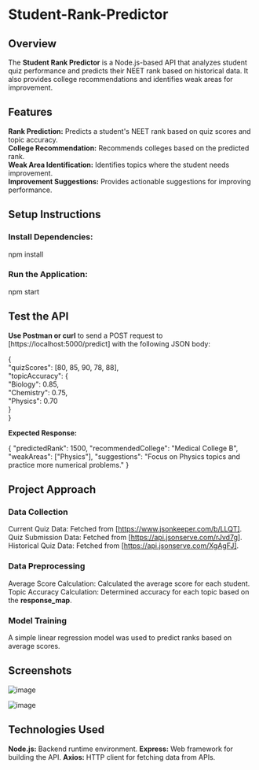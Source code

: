 # Student-Rank-Predictor
## Overview

The **Student Rank Predictor** is a Node.js-based API that analyzes student quiz performance and predicts their NEET rank based on historical data. It also provides college recommendations and identifies weak areas for improvement.

## Features

**Rank Prediction:** Predicts a student's NEET rank based on quiz scores and topic accuracy.<br /> 
**College Recommendation:** Recommends colleges based on the predicted rank.<br /> 
**Weak Area Identification:** Identifies topics where the student needs improvement.<br /> 
**Improvement Suggestions:** Provides actionable suggestions for improving performance.<br /> 

## Setup Instructions

### Install Dependencies:

npm install

### Run the Application:

npm start

## Test the API

**Use Postman or curl** to send a POST request to [https://localhost:5000/predict] with the following JSON body:

{<br /> 
  "quizScores": [80, 85, 90, 78, 88],<br /> 
  "topicAccuracy": {<br /> 
    "Biology": 0.85,<br /> 
    "Chemistry": 0.75,<br /> 
    "Physics": 0.70<br /> 
  }<br /> 
}<br /> 

**Expected Response:**

{
  "predictedRank": 1500,
  "recommendedCollege": "Medical College B",
  "weakAreas": ["Physics"],
  "suggestions": "Focus on Physics topics and practice more numerical problems."
}

## Project Approach

### Data Collection

Current Quiz Data: Fetched from [https://www.jsonkeeper.com/b/LLQT].
Quiz Submission Data: Fetched from [https://api.jsonserve.com/rJvd7g].
Historical Quiz Data: Fetched from [https://api.jsonserve.com/XgAgFJ].

### Data Preprocessing

Average Score Calculation: Calculated the average score for each student.
Topic Accuracy Calculation: Determined accuracy for each topic based on the **response_map**.

### Model Training

A simple linear regression model was used to predict ranks based on average scores.

## Screenshots

![image](https://github.com/user-attachments/assets/cde46bf4-b11f-43d3-84c3-b38ff8d635d2)

![image](https://github.com/user-attachments/assets/b4a987af-8256-4a1a-ac8c-f5502700193f)

## Technologies Used

**Node.js:** Backend runtime environment.
**Express:** Web framework for building the API.
**Axios:** HTTP client for fetching data from APIs.
